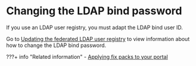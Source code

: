 # Changing the LDAP bind password

If you use an LDAP user registry, you must adapt the LDAP bind user ID.

Go to [Updating the federated LDAP user registry](../user_registry/update_user_registry/update_ldap_ureg.md) to view information about how to change the LDAP bind password.


???+ info "Related information"
    - [Applying fix packs to your portal](../../../../manage_portal_using_iim/apply_fixpacks.md)


